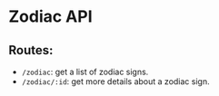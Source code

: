 # Zodiac API

## Routes:
  - `/zodiac`: get a list of zodiac signs.
  - `/zodiac/:id`: get more details about a zodiac sign.
